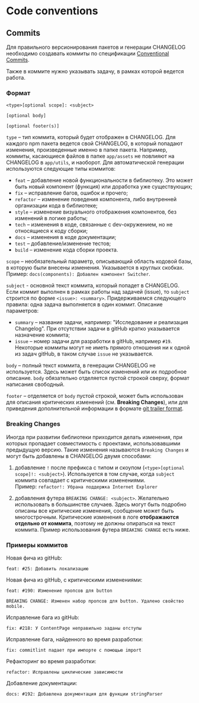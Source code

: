 # Code conventions

## Commits

Для правильного версионирования пакетов и генерации CHANGELOG необходимо создавать коммиты по
спецификации [Conventional Commits](https://www.conventionalcommits.org/en/v1.0.0/).

Также в коммите нужно указывать задачу, в рамках которой ведется работа.

### Формат

```
<type>[optional scope]: <subject>

[optional body]

[optional footer(s)]
```

`type` – тип коммита, который будет отображен в CHANGELOG. Для каждого npm пакета ведется свой CHANGELOG, в который
попадают изменения, произведенные именно в папке пакета. Например, коммиты, касающиеся файлов в папке `app/assets`
не повлияют на CHANGELOG в `app/utils`, и наоборот. Для автоматической генерации используются следующие типы
коммитов:

- `feat` – добавление новой функциональности в библиотеку. Это может быть новый компонент (функция) или
  доработка уже существующих;
- `fix` – исправление багов, ошибок и прочего;
- `refactor` – изменение поведения компонента, либо внутренней организации кода в библиотеке;
- `style` – изменение визуального отображения компонентов, без изменений в логике работы;
- `tech` – изменения в коде, связанные с dev-окружением, но не относящиеся к коду сборки;
- `docs` – изменения в коде документации;
- `test` – добавление/изменение тестов;
- `build` – изменение кода сборки проекта.

`scope` – необязательный параметр, описывающий область кодовой базы, в которую были внесены изменения. Указывается в
круглых скобках.
Пример: `docs(components): Добавлен компонент Switcher`.

`subject` - основной текст коммита, который попадет в CHANGELOG. Если коммит выполнен в рамках работы над задачей (issue),
то `subject` строится по форме `<issue>: <summary>`. Придерживаемся следующего правила: одна задача выполняется в один
коммит. Описание параметров:

- `summary` – название задачи, например: "Исследование и реализация Changelog". При отсутствии задачи в gitHub
  кратко указывается назначение коммита;
- `issue` – номер задачи для разработки в gitHub, например `#19`. Некоторые коммиты могут не иметь прямого
  отношения ни к одной из задач gitHub, в таком случае `issue` не указывается.

`body` – полный текст коммита, в генерации CHANGELOG не используется. Здесь может быть список изменений или их подробное
описание. `body` обязательно отделяется пустой строкой сверху, формат написания свободный.

`footer` – отделяется от `body` пустой строкой, может быть использован для описания критических изменений
(см. __Breaking Changes__), или для приведения дополнительной информации в
формате [git trailer format](https://git-scm.com/docs/git-interpret-trailers).

### Breaking Changes

Иногда при развитии библиотеки приходится делать изменения, при которых пропадает совместимость с проектами,
использовавшими предыдущую версию. Такие изменения называются `Breaking Changes` и могут быть добавлены в CHANGELOG
двумя способами:

1) добавление `!` после префикса с типом и скоупом (`<type>[optional scope]!: <subject>`). Используется в том случае,
   когда `subject` коммита совпадает с критическими изменениями.  
   Пример: `refactor!: Убрана поддержка Internet Explorer`


2) добавления футера `BREAKING CHANGE: <subject>`. Желательно использовать в большинстве случаев. Здесь могут
   быть подробно описаны все критические изменения, сообщение может быть многострочным. Критические изменения в логе
   __отображаются отдельно от коммита__, поэтому не должны опираться на текст коммита. Пример использования футера
   `BREAKING CHANGE` есть ниже.

### Примеры коммитов

Новая фича из gitHub:
```
feat: #25: Добавить локализацию
```

Новая фича из gitHub, с критическими изменениями:
```
feat: #190: Изменение пропсов для button

BREAKING CHANGE: Изменен набор пропсов для button. Удалено свойство mobile.  
```

Исправление бага из gitHub:
```
fix: #218: У ContentPage неправильно заданы отступы
```

Исправление бага, найденного во время разработки:
```
fix: commitlint падает при импорте с помощью import
```

Рефакторинг во время разработки:
```
refactor: Исправлены циклические зависимости
```

Добавление документации:
```
docs: #192: Добавлена документация для функции stringParser
```
